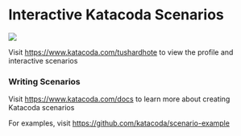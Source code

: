 # Interactive Katacoda Scenarios

[![](http://shields.katacoda.com/katacoda/tushardhote/count.svg)](https://www.katacoda.com/tushardhote "Get your profile on Katacoda.com")

Visit https://www.katacoda.com/tushardhote to view the profile and interactive scenarios

### Writing Scenarios
Visit https://www.katacoda.com/docs to learn more about creating Katacoda scenarios

For examples, visit https://github.com/katacoda/scenario-example

